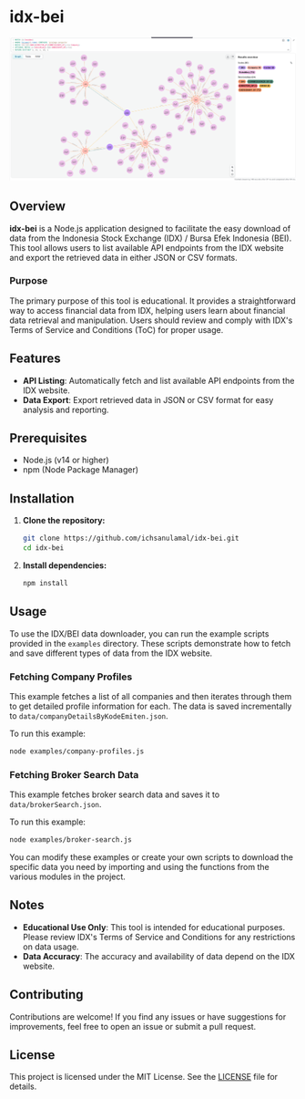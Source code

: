 # idx-bei

![neo4j-network-analysis](neo4j-network-analysis.png)

## Overview
**idx-bei** is a Node.js application designed to facilitate the easy download of data from the Indonesia Stock Exchange (IDX) / Bursa Efek Indonesia (BEI). This tool allows users to list available API endpoints from the IDX website and export the retrieved data in either JSON or CSV formats.

### Purpose
The primary purpose of this tool is educational. It provides a straightforward way to access financial data from IDX, helping users learn about financial data retrieval and manipulation. Users should review and comply with IDX's Terms of Service and Conditions (ToC) for proper usage.

## Features
- **API Listing**: Automatically fetch and list available API endpoints from the IDX website.
- **Data Export**: Export retrieved data in JSON or CSV format for easy analysis and reporting.

## Prerequisites
- Node.js (v14 or higher)
- npm (Node Package Manager)

## Installation

1. **Clone the repository:**
   ```bash
   git clone https://github.com/ichsanulamal/idx-bei.git
   cd idx-bei
   ```

2. **Install dependencies:**
   ```bash
   npm install
   ```

## Usage

To use the IDX/BEI data downloader, you can run the example scripts provided in the `examples` directory. These scripts demonstrate how to fetch and save different types of data from the IDX website.

### Fetching Company Profiles

This example fetches a list of all companies and then iterates through them to get detailed profile information for each. The data is saved incrementally to `data/companyDetailsByKodeEmiten.json`.

To run this example:
```bash
node examples/company-profiles.js
```

### Fetching Broker Search Data

This example fetches broker search data and saves it to `data/brokerSearch.json`.

To run this example:
```bash
node examples/broker-search.js
```

You can modify these examples or create your own scripts to download the specific data you need by importing and using the functions from the various modules in the project.

## Notes
- **Educational Use Only**: This tool is intended for educational purposes. Please review IDX's Terms of Service and Conditions for any restrictions on data usage.
- **Data Accuracy**: The accuracy and availability of data depend on the IDX website.

## Contributing
Contributions are welcome! If you find any issues or have suggestions for improvements, feel free to open an issue or submit a pull request.

## License
This project is licensed under the MIT License. See the [LICENSE](LICENSE) file for details.


